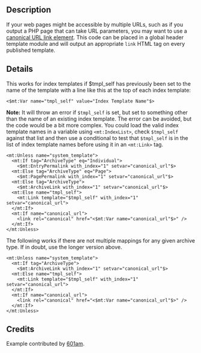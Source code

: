 ## Description

If your web pages might be accessible by multiple URLs, such as if you output a PHP page that can take URL parameters, you may want to use a [canonical URL link element](https://support.google.com/webmasters/answer/139066?hl=en#2).
This code can be placed in a global header template module and will output an appropriate `link` HTML tag on every published template.

## Details

This works for index templates if $tmpl_self has previously been set to the name of the template with a line like this at the top of each index template:

    <$mt:Var name="tmpl_self" value="Index Template Name"$>

**Note:**
It will throw an error if `$tmpl_self` is set, but set to something other than the name of an existing index template.
The error can be avoided, but the code would be a bit more complex.
You could load the valid index template names in a variable using `<mt:IndexList>`, check `$tmpl_self` against that list and then use a conditional to test that `$tmpl_self` is in the list of index template names before using it in an `<mt:Link>` tag.

    <mt:Unless name="system_template">
      <mt:If tag="ArchiveType" eq="Individual">
        <$mt:EntryPermalink with_index="1" setvar="canonical_url"$>
      <mt:Else tag="ArchiveType" eq="Page">
        <$mt:PagePermalink with_index="1" setvar="canonical_url"$>
      <mt:Else tag="ArchiveType">
        <$mt:ArchiveLink with_index="1" setvar="canonical_url"$>
      <mt:Else name="tmpl_self">
        <mt:Link template="$tmpl_self" with_index="1" setvar="canonical_url">
      </mt:If>
      <mt:If name="canonical_url">
        <link rel="canonical" href="<$mt:Var name="canonical_url"$>" />
      </mt:If>
    </mt:Unless>

The following works if there are not multiple mappings for any given archive type.
If in doubt, use the longer version above.

    <mt:Unless name="system_template">
      <mt:If tag="ArchiveType">
        <$mt:ArchiveLink with_index="1" setvar="canonical_url"$>
      <mt:Else name="tmpl_self">
        <mt:Link template="$tmpl_self" with_index="1" setvar="canonical_url">
      </mt:If>
      <mt:If name="canonical_url">
        <link rel="canonical" href="<$mt:Var name="canonical_url"$>" />
      </mt:If>
    </mt:Unless>

## Credits

Example contributed by [601am](http://601am.com).
